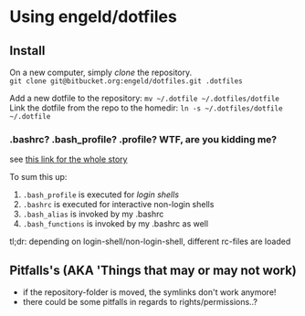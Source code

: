 Using engeld/dotfiles
======================

## Install ##
On a new computer, simply *clone* the repository.   
`git clone git@bitbucket.org:engeld/dotfiles.git .dotfiles`


Add a new dotfile to the repository: `mv ~/.dotfile ~/.dotfiles/dotfile`  
Link the dotfile from the repo to the homedir: `ln -s ~/.dotfiles/dotfile ~/.dotfile`

### .bashrc? .bash_profile? .profile? WTF, are you kidding me? ###
see [this link for the whole story][1]

To sum this up:  
1. `.bash_profile` is executed for *login shells*
2. `.bashrc` is executed for interactive non-login shells
3. `.bash_alias` is invoked by my .bashrc
4. `.bash_functions` is invoked by my .bashrc as well

tl;dr: depending on login-shell/non-login-shell, different rc-files are loaded

## Pitfalls's (AKA 'Things that may or may not work)  ##
* if the repository-folder is moved, the symlinks don't work anymore!
* there could be some pitfalls in regards to rights/permissions..?

[1]: http://www.joshstaiger.org/archives/2005/07/bash_profile_vs.html
